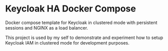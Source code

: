 Keycloak HA Docker Compose
==========================

Docker compose template for Keycloak in clustered mode with persistent sessions and NGINX as a load balancer.

This project is used by my self to demonstrate and experiment how to setup Keycloak IAM in clustered mode for development purposes.


